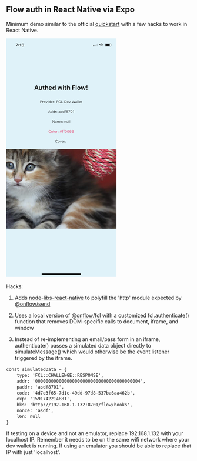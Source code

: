 ## Flow auth in React Native via Expo

Minimum demo similar to the official [quickstart](https://github.com/onflow/flow-js-sdk/tree/master/packages/fcl#quick-start) with a few hacks to work in React Native.

![Screenshot](screenshot.png)

Hacks:

1. Adds [node-libs-react-native](https://github.com/parshap/node-libs-react-native) to polyfill the 'http' module expected by [@onflow/send](https://www.npmjs.com/package/@onflow/send)

2. Uses a local version of [@onflow/fcl](https://www.npmjs.com/package/@onflow/fcl) with a customized fcl.authenticate() function that removes DOM-specific calls to document, iframe, and window

3. Instead of re-implementing an email/pass form in an iframe, authenticate() passes a simulated data object directly to simulateMessage() which would otherwise be the event listener triggered by the iframe.

```        
const simulatedData = {
    type: 'FCL::CHALLENGE::RESPONSE',
    addr: '0000000000000000000000000000000000000004',
    paddr: 'asdf8701',
    code: '4d7e3f65-7d1c-49dd-97d8-537ba6aa462b',
    exp: '1591742214881',
    hks: 'http://192.168.1.132:8701/flow/hooks',
    nonce: 'asdf',
    l6n: null
}
```
If testing on a device and not an emulator, replace 192.168.1.132 with your localhost IP. Remember it needs to be on the same wifi network where your dev wallet is running. If using an emulator you should be able to replace that IP with just 'localhost'.